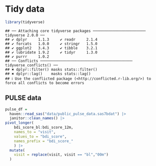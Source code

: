 Tidy data
================

``` r
library(tidyverse)
```

    ## ── Attaching core tidyverse packages ──────────────────────── tidyverse 2.0.0 ──
    ## ✔ dplyr     1.1.3     ✔ readr     2.1.4
    ## ✔ forcats   1.0.0     ✔ stringr   1.5.0
    ## ✔ ggplot2   3.4.3     ✔ tibble    3.2.1
    ## ✔ lubridate 1.9.2     ✔ tidyr     1.3.0
    ## ✔ purrr     1.0.2     
    ## ── Conflicts ────────────────────────────────────────── tidyverse_conflicts() ──
    ## ✖ dplyr::filter() masks stats::filter()
    ## ✖ dplyr::lag()    masks stats::lag()
    ## ℹ Use the conflicted package (<http://conflicted.r-lib.org/>) to force all conflicts to become errors

## PULSE data

``` r
pulse_df =
  haven::read_sas("data/public_pulse_data.sas7bdat") |> 
  janitor::clean_names() |> 
pivot_longer(
    bdi_score_bl:bdi_score_12m,
    names_to = "visit", 
    values_to = "bdi_score",
    names_prefix = "bdi_score_"
    ) |> 
  mutate(
    visit = replace(visit, visit == "bl","00m")
  )
```
